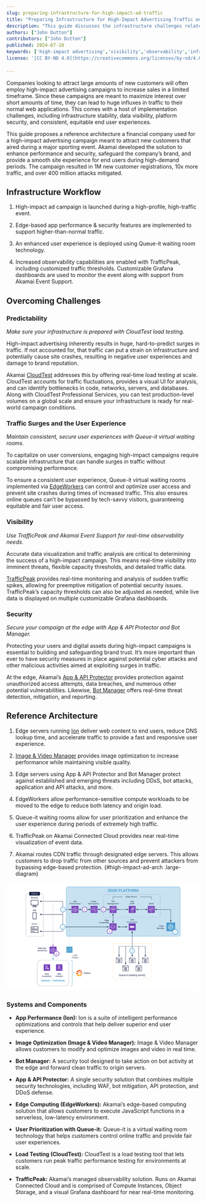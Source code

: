 ```yaml
---
slug: preparing-infrastructure-for-high-impact-ad-traffic
title: "Preparing Infrastructure for High-Impact Advertising Traffic on Akamai"
description: "This guide discusses the infrastructure challenges related to traffic associated with high-impact ad campaigns. It also proposes a reference architecture and strategies used to support surges during high-traffic events on Akamai Connected Cloud."
authors: ["John Dutton"]
contributors: ["John Dutton"]
published: 2024-07-10
keywords: ['high-impact advertising','visibility','observability','infrastructure security','high traffic','load testing']
license: '[CC BY-ND 4.0](https://creativecommons.org/licenses/by-nd/4.0)'

---
```


Companies looking to attract large amounts of new customers will often employ high-impact advertising campaigns to increase sales in a limited timeframe. Since these campaigns are meant to maximize interest over short amounts of time, they can lead to huge influxes in traffic to their normal web applications. This comes with a host of implementation challenges, including infrastructure stability, data visibility, platform security, and consistent, equitable end user experiences.

This guide proposes a reference architecture a financial company used for a high-impact advertising campaign meant to attract new customers that aired during a major sporting event. Akamai developed the solution to enhance performance and security, safeguard the company’s brand, and provide a smooth site experience for end users during high-demand periods. The campaign resulted in 1M new customer registrations, 10x more traffic, and over 400 million attacks mitigated.

## Infrastructure Workflow

1.  High-impact ad campaign is launched during a high-profile, high-traffic event.

1.  Edge-based app performance & security features are implemented to support higher-than-normal traffic.

1.  An enhanced user experience is deployed using Queue-it waiting room technology.

1.  Increased observability capabilities are enabled with TrafficPeak, including customized traffic thresholds. Customizable Grafana dashboards are used to monitor the event along with support from Akamai Event Support.

## Overcoming Challenges

### Predictability

*Make sure your infrastructure is prepared with CloudTest load testing.*

High-impact advertising inherently results in huge, hard-to-predict surges in traffic. If not accounted for, that traffic can put a strain on infrastructure and potentially cause site crashes, resulting in negative user experiences and damage to brand reputation.

Akamai [CloudTest](https://www.akamai.com/products/cloudtest) addresses this by offering real-time load testing at scale. CloudTest accounts for traffic fluctuations, provides a visual UI for analysis, and can identify bottlenecks in code, networks, servers, and databases. Along with CloudTest Professional Services, you can test production-level volumes on a global scale and ensure your infrastructure is ready for real-world campaign conditions.

### Traffic Surges and the User Experience

*Maintain consistent, secure user experiences with Queue-it virtual waiting rooms.*

To capitalize on user conversions, engaging high-impact campaigns require scalable infrastructure that can handle surges in traffic without compromising performance.

To ensure a consistent user experience, Queue-it virtual waiting rooms implemented via [EdgeWorkers](https://www.akamai.com/products/serverless-computing-edgeworkers) can control and optimize user access and prevent site crashes during times of increased traffic. This also ensures online queues can’t be bypassed by tech-savvy visitors, guaranteeing equitable and fair user access.

### Visibility

*Use TrafficPeak and Akamai Event Support for real-time observability needs.*

Accurate data visualization and traffic analysis are critical to determining the success of a high-impact campaign. This means real-time visibility into imminent threats, flexible capacity thresholds, and detailed traffic data.

[TrafficPeak](https://www.akamai.com/resources/solution-brief/trafficpeak-observability-platform) provides real-time monitoring and analysis of sudden traffic spikes, allowing for preemptive mitigation of potential security issues. TrafficPeak’s capacity thresholds can also be adjusted as needed, while live data is displayed on multiple customizable Grafana dashboards.

### Security

*Secure your campaign at the edge with App & API Protector and Bot Manager.*

Protecting your users and digital assets during high-impact campaigns is essential to building and safeguarding brand trust. It’s more important than ever to have security measures in place against potential cyber attacks and other malicious activities aimed at exploiting surges in traffic.

At the edge, Akamai’s [App & API Protector](https://www.akamai.com/products/app-and-api-protector) provides protection against unauthorized access attempts, data breaches, and numerous other potential vulnerabilities. Likewise, [Bot Manager](https://www.akamai.com/products/bot-manager) offers real-time threat detection, mitigation, and reporting.

## Reference Architecture

1.  Edge servers running [Ion](https://www.akamai.com/products/web-performance-optimization) deliver web content to end users, reduce DNS lookup time, and accelerate traffic to provide a fast and responsive user experience.

2.  [Image & Video Manager](https://www.akamai.com/products/image-and-video-manager) provides image optimization to increase performance while maintaining visible quality.

3.  Edge servers using App & API Protector and Bot Manager protect against established and emerging threats including DDsS, bot attacks, application and API attacks, and more.

4.  EdgeWorkers allow performance-sensitive compute workloads to be moved to the edge to reduce both latency and origin load.

5.  Queue-it waiting rooms allow for user prioritization and enhance the user experience during periods of extremely high traffic.

6.  TrafficPeak on Akamai Connected Cloud provides near real-time visualization of event data.

7.  Akamai routes CDN traffic through designated edge servers. This allows customers to drop traffic from other sources and prevent attackers from bypassing edge-based protection.
{#high-impact-ad-arch .large-diagram}

![High-Impact Advertising Infrastructure Architecture](high-impact-ad-traffic-arch-1.svg?diagram-description-id=high-impact-ad-arch)

### Systems and Components

-  **App Performance (Ion):** Ion is a suite of intelligent performance optimizations and controls that help deliver superior end user experience.

-  **Image Optimization (Image & Video Manager):** Image & Video Manager allows customers to modify and optimize images and video in real time.

-  **Bot Manager:** A security tool designed to take action on bot activity at the edge and forward clean traffic to origin servers.

-  **App & API Protector:** A single security solution that combines multiple security technologies, including WAF, bot mitigation, API protection, and DDoS defense.

-  **Edge Computing (EdgeWorkers):** Akamai’s edge-based computing solution that allows customers to execute JavaScript functions in a serverless, low-latency environment.

-  **User Prioritization with Queue-it:** Queue-it is a virtual waiting room technology that helps customers control online traffic and provide fair user experiences.

-  **Load Testing (CloudTest):** CloudTest is a load testing tool that lets customers run peak traffic performance testing for environments at scale.

-  **TrafficPeak:** Akamai’s managed observability solution. Runs on Akamai Connected Cloud and is comprised of Compute Instances, Object Storage, and a visual Grafana dashboard for near real-time monitoring.